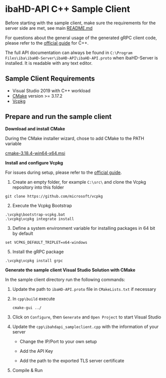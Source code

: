 # ibaHD-API C++ Sample Client

Before starting with the sample client, make sure the requirements for the server side are met, see main [README.md](../README.md) 

For questions about the general usage of the generated gRPC client code, please refer to the [official guide](https://grpc.io/docs/languages/cpp/) for C++.

The full API documentation can always be found in `C:\Program Files\iba\ibaHD-Server\ibaHD-API\ibaHD-API.proto` when ibaHD-Server is installed. It is readable with any text editor.

## Sample Client Requirements

- Visual Studio 2019 with C++ workload
- [CMake](https://cmake.org/download/) version >= 3.17.2
- [Vcpkg](https://docs.microsoft.com/de-de/cpp/build/vcpkg?view=vs-2019)

## Prepare and run the sample client

**Download and install CMake**

During the CMake installer wizard, chose to add CMake to the PATH variable

[cmake-3.18.4-win64-x64.msi](https://github.com/Kitware/CMake/releases/download/v3.18.4/cmake-3.18.4-win64-x64.msi)

**Install and configure Vcpkg**

For issues during setup, please refer to the [official guide](https://github.com/microsoft/vcpkg#quick-start-windows).

1. Create an empty folder, for example `C:\src\` and clone the Vcpkg repository into this folder

```
git clone https://github.com/microsoft/vcpkg
```

2. Execute the Vcpkg Bootstrap 

```
.\vcpkg\bootstrap-vcpkg.bat
.\vcpkg\vcpkg integrate install
```

3. Define a system environment variable for installing packages in 64 bit by default

```
set VCPKG_DEFAULT_TRIPLET=x64-windows
```

5. Install the gRPC package

```
.\vcpkg\vcpkg install grpc
```

**Generate the sample client Visual Studio Solution with CMake**

In the sample client directory run the following commands:

1. Update the path to `ibaHD-API.proto` file in `CMakeLists.txt` if necessary 

2. In `cpp\build` execute 

   ```
   cmake-gui ../
   ```


3. Click on `Configure`, then `Generate` and `Open Project` to start Visual Studio

4. Update the `cpp\ibahdapi_sampleclient.cpp` with the information of your server
   - Change the IP/Port to your own setup

   - Add the API Key

   - Add the path to the exported TLS server certificate

5. Compile & Run
